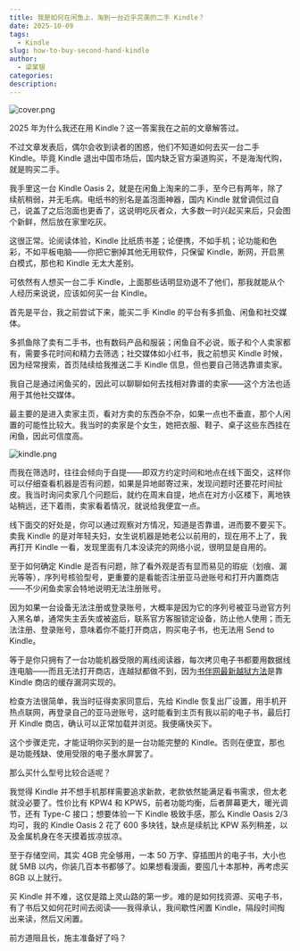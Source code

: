 ```yaml
---
title: 我是如何在闲鱼上，淘到一台近乎完美的二手 Kindle？
date: 2025-10-09
tags:
  - Kindle
slug: how-to-buy-second-hand-kindle
author:
  - 梁某银
categories:
description:
---
```

![cover.png](https://img.liangmouyin.com/2025/10/456d277d39bc80f89ae185744872de2c.png)

2025 年为什么我还在用 Kindle？这一答案我在之前的文章解答过。

不过文章发表后，偶尔会收到读者的困惑，他们不知道如何去买一台二手 Kindle。毕竟 Kindle 退出中国市场后，国内缺乏官方渠道购买，不是海淘代购，就是购买二手。

我手里这一台 Kindle Oasis 2，就是在闲鱼上淘来的二手，至今已有两年，除了续航稍弱，并无毛病。电纸书的别名是盖泡面神器，国内 Kindle 就曾调侃过自己，说盖了之后泡面也更香了，这说明吃灰者众，大多数一时兴起买来后，只会图个新鲜，然后放在家里吃灰。

这很正常。论阅读体验，Kindle 比纸质书差；论便携，不如手机；论功能和色彩，不如平板电脑——你把它删掉其他无用软件，只保留 Kindle，断网，开启黑白模式，那也和 Kindle 无太大差别。

可依然有人想买一台二手 Kindle，上面那些话明显劝退不了他们，那我就能从个人经历来说说，应该如何买一台 Kindle。

首先是平台，我之前尝试下来，能买二手 Kindle 的平台有多抓鱼、闲鱼和社交媒体。

多抓鱼除了卖有二手书，也有数码产品和服装；闲鱼自不必说，贩子和个人卖家都有，需要多花时间和精力去筛选；社交媒体如小红书，我之前想买 Kindle 时候，因为经常搜索，首页陆续给我推送二手 Kindle 信息，但也要自己筛选靠谱卖家。

我自己是通过闲鱼买的，因此可以聊聊如何去找相对靠谱的卖家——这个方法也适用于其他社交媒体。

最主要的是进入卖家主页，看对方卖的东西杂不杂，如果一点也不垂直，那个人闲置的可能性比较大。我当时的卖家是个女生，她把衣服、鞋子、桌子这些东西挂在闲鱼，因此可信度高。

![kindle.png](https://img.liangmouyin.com/2025/10/52b596ca9edfcbac95e01e223fe70f77.png)

而我在筛选时，往往会倾向于自提——即双方约定时间和地点在线下面交，这样你可以仔细查看机器是否有问题，如果是异地邮寄过来，发现问题时还要花时间扯皮。我当时询问卖家几个问题后，就约在周末自提，地点在对方小区楼下，离地铁站稍远，还下着雨，卖家看着情况，就说给我便宜一点。

线下面交的好处是，你可以通过观察对方情况，知道是否靠谱，进而要不要买下。卖我 Kindle 的是对年轻夫妇，女生说机器是她老公以前用的，现在用不上了，我再打开 Kindle 一看，发现里面有几本没读完的网络小说，很明显是自用的。

至于如何确定 Kindle 是否有问题，除了看外观是否有显而易见的瑕疵（划痕、漏光等等），序列号核验型号，更重要的是看能否注册亚马逊账号和打开内置商店——不少闲鱼卖家会特地说明无法注册账号。

因为如果一台设备无法注册或登录账号，大概率是因为它的序列号被亚马逊官方列入黑名单，通常失主丢失或被盗后，联系官方客服锁定设备，防止他人使用；而无法注册、登录账号，意味着你不能打开商店，购买电子书，也无法用 Send to Kindle。

等于是你只拥有了一台功能机器受限的离线阅读器，每次拷贝电子书都要用数据线连电脑——而且无法打开商店，连越狱都做不到，因为[书伴网最新越狱方法](https://bookfere.com/post/1145.html)是靠 Kindle 商店的缓存漏洞实现的。

检查方法很简单，我当时征得卖家同意后，先给 Kindle 恢复出厂设置，用手机开热点联网，再登录自己的亚马逊账号，这时能看到主页有我以前的电子书，最后打开 Kindle 商店，确认可以正常加载并浏览。我便痛快买下。

这个步骤走完，才能证明你买到的是一台功能完整的 Kindle。否则在便宜，那也是功能残缺、使用受限的电子墨水屏罢了。

那么买什么型号比较合适呢？

我觉得 Kindle 并不想手机那样需要追求新款，老款依然能满足看书需求，但太老就没必要了。性价比有 KPW4 和 KPW5，前者功能均衡，后者屏幕更大，暖光调节，还有 Type-C 接口；想要体验一下 Kindle 极致手感，那么 Kindle Oasis 2/3 均可，我的 Kindle Oasis 2 花了 600 多块钱，缺点是续航比 KPW 系列稍差，以及金属机身在冬天摸着拔凉拔凉。

至于存储空间，其实 4GB 完全够用，一本 50 万字、穿插图片的电子书，大小也就 5MB 以内，你装几百本书都够了。如果想看漫画，要囤几十本那种，再考虑买 8GB 以上就行。

买 Kindle 并不难，这仅是踏上灵山路的第一步。难的是如何找资源、买电子书，有了书后又如何花时间去阅读——我得承认，我间歇性闲置 Kindle，隔段时间掏出来读，然后又闲置。

前方道阻且长，施主准备好了吗？